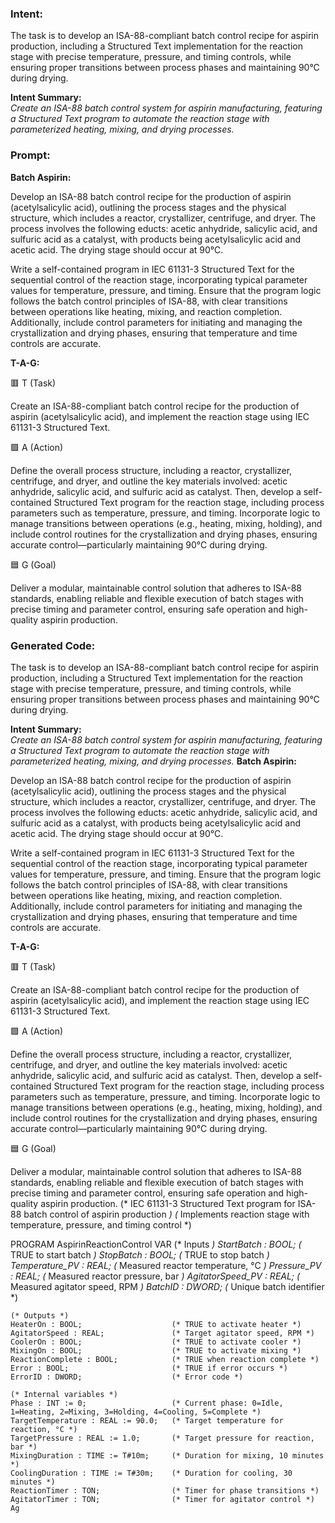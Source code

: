 ### Intent:
The task is to develop an ISA-88-compliant batch control recipe for aspirin production, including a Structured Text implementation for the reaction stage with precise temperature, pressure, and timing controls, while ensuring proper transitions between process phases and maintaining 90°C during drying.  

**Intent Summary:**  
*Create an ISA-88 batch control system for aspirin manufacturing, featuring a Structured Text program to automate the reaction stage with parameterized heating, mixing, and drying processes.*

### Prompt:
**Batch Aspirin:**

Develop an ISA-88 batch control recipe for the production of aspirin (acetylsalicylic acid), outlining the process stages and the physical structure, which includes a reactor, crystallizer, centrifuge, and dryer. The process involves the following educts: acetic anhydride, salicylic acid, and sulfuric acid as a catalyst, with products being acetylsalicylic acid and acetic acid. The drying stage should occur at 90°C.

Write a self-contained program in IEC 61131-3 Structured Text for the sequential control of the reaction stage, incorporating typical parameter values for temperature, pressure, and timing. Ensure that the program logic follows the batch control principles of ISA-88, with clear transitions between operations like heating, mixing, and reaction completion. Additionally, include control parameters for initiating and managing the crystallization and drying phases, ensuring that temperature and time controls are accurate.

**T-A-G:**

🟥 T (Task)

Create an ISA-88-compliant batch control recipe for the production of aspirin (acetylsalicylic acid), and implement the reaction stage using IEC 61131-3 Structured Text.

🟩 A (Action)

Define the overall process structure, including a reactor, crystallizer, centrifuge, and dryer, and outline the key materials involved: acetic anhydride, salicylic acid, and sulfuric acid as catalyst. Then, develop a self-contained Structured Text program for the reaction stage, including process parameters such as temperature, pressure, and timing. Incorporate logic to manage transitions between operations (e.g., heating, mixing, holding), and include control routines for the crystallization and drying phases, ensuring accurate control—particularly maintaining 90°C during drying.

🟦 G (Goal)

Deliver a modular, maintainable control solution that adheres to ISA-88 standards, enabling reliable and flexible execution of batch stages with precise timing and parameter control, ensuring safe operation and high-quality aspirin production.

### Generated Code:
The task is to develop an ISA-88-compliant batch control recipe for aspirin production, including a Structured Text implementation for the reaction stage with precise temperature, pressure, and timing controls, while ensuring proper transitions between process phases and maintaining 90°C during drying.  

**Intent Summary:**  
*Create an ISA-88 batch control system for aspirin manufacturing, featuring a Structured Text program to automate the reaction stage with parameterized heating, mixing, and drying processes.*
**Batch Aspirin:**

Develop an ISA-88 batch control recipe for the production of aspirin (acetylsalicylic acid), outlining the process stages and the physical structure, which includes a reactor, crystallizer, centrifuge, and dryer. The process involves the following educts: acetic anhydride, salicylic acid, and sulfuric acid as a catalyst, with products being acetylsalicylic acid and acetic acid. The drying stage should occur at 90°C.

Write a self-contained program in IEC 61131-3 Structured Text for the sequential control of the reaction stage, incorporating typical parameter values for temperature, pressure, and timing. Ensure that the program logic follows the batch control principles of ISA-88, with clear transitions between operations like heating, mixing, and reaction completion. Additionally, include control parameters for initiating and managing the crystallization and drying phases, ensuring that temperature and time controls are accurate.

**T-A-G:**

🟥 T (Task)

Create an ISA-88-compliant batch control recipe for the production of aspirin (acetylsalicylic acid), and implement the reaction stage using IEC 61131-3 Structured Text.

🟩 A (Action)

Define the overall process structure, including a reactor, crystallizer, centrifuge, and dryer, and outline the key materials involved: acetic anhydride, salicylic acid, and sulfuric acid as catalyst. Then, develop a self-contained Structured Text program for the reaction stage, including process parameters such as temperature, pressure, and timing. Incorporate logic to manage transitions between operations (e.g., heating, mixing, holding), and include control routines for the crystallization and drying phases, ensuring accurate control—particularly maintaining 90°C during drying.

🟦 G (Goal)

Deliver a modular, maintainable control solution that adheres to ISA-88 standards, enabling reliable and flexible execution of batch stages with precise timing and parameter control, ensuring safe operation and high-quality aspirin production.
(* IEC 61131-3 Structured Text program for ISA-88 batch control of aspirin production *)
(* Implements reaction stage with temperature, pressure, and timing control *)

PROGRAM AspirinReactionControl
VAR
    (* Inputs *)
    StartBatch : BOOL;                  (* TRUE to start batch *)
    StopBatch : BOOL;                   (* TRUE to stop batch *)
    Temperature_PV : REAL;              (* Measured reactor temperature, °C *)
    Pressure_PV : REAL;                 (* Measured reactor pressure, bar *)
    AgitatorSpeed_PV : REAL;            (* Measured agitator speed, RPM *)
    BatchID : DWORD;                    (* Unique batch identifier *)
    
    (* Outputs *)
    HeaterOn : BOOL;                    (* TRUE to activate heater *)
    AgitatorSpeed : REAL;               (* Target agitator speed, RPM *)
    CoolerOn : BOOL;                    (* TRUE to activate cooler *)
    MixingOn : BOOL;                    (* TRUE to activate mixing *)
    ReactionComplete : BOOL;            (* TRUE when reaction complete *)
    Error : BOOL;                       (* TRUE if error occurs *)
    ErrorID : DWORD;                    (* Error code *)
    
    (* Internal variables *)
    Phase : INT := 0;                   (* Current phase: 0=Idle, 1=Heating, 2=Mixing, 3=Holding, 4=Cooling, 5=Complete *)
    TargetTemperature : REAL := 90.0;   (* Target temperature for reaction, °C *)
    TargetPressure : REAL := 1.0;       (* Target pressure for reaction, bar *)
    MixingDuration : TIME := T#10m;     (* Duration for mixing, 10 minutes *)
    CoolingDuration : TIME := T#30m;    (* Duration for cooling, 30 minutes *)
    ReactionTimer : TON;                (* Timer for phase transitions *)
    AgitatorTimer : TON;                (* Timer for agitator control *)
    Ag
